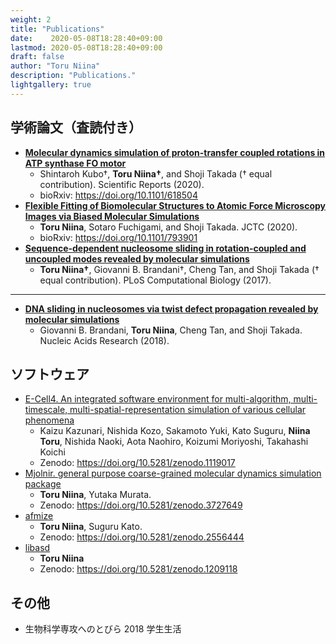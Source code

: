 ```yaml
---
weight: 2
title: "Publications"
date:    2020-05-08T18:28:40+09:00
lastmod: 2020-05-08T18:28:40+09:00
draft: false
author: "Toru Niina"
description: "Publications."
lightgallery: true
---
```


## 学術論文（査読付き）

- [**Molecular dynamics simulation of proton-transfer coupled rotations in ATP synthase FO motor**](https://doi.org/10.1038/s41598-020-65004-1)
  - Shintaroh Kubo†, **Toru Niina†**, and Shoji Takada († equal contribution). Scientific Reports (2020).
  - bioRxiv: https://doi.org/10.1101/618504
- [**Flexible Fitting of Biomolecular Structures to Atomic Force Microscopy Images via Biased Molecular Simulations**](https://doi.org/10.1021/acs.jctc.9b00991)
  - **Toru Niina**, Sotaro Fuchigami, and Shoji Takada. JCTC (2020).
  - bioRxiv: https://doi.org/10.1101/793901
- [**Sequence-dependent nucleosome sliding in rotation-coupled and uncoupled modes revealed by molecular simulations**](https://doi.org/10.1371/journal.pcbi.1005880)
  - **Toru Niina†**, Giovanni B. Brandani†, Cheng Tan, and Shoji Takada († equal contribution). PLoS Computational Biology (2017).

----

- [**DNA sliding in nucleosomes via twist defect propagation revealed by molecular simulations**](https://doi.org/10.1093/nar/gky158)
  - Giovanni B. Brandani, **Toru Niina**, Cheng Tan, and Shoji Takada. Nucleic Acids Research (2018).

## ソフトウェア

- [E-Cell4. An integrated software environment for multi-algorithm, multi-timescale, multi-spatial-representation simulation of various cellular phenomena](http://www.e-cell.org/ecell4/)
  - Kaizu Kazunari, Nishida Kozo, Sakamoto Yuki, Kato Suguru, **Niina Toru**, Nishida Naoki, Aota Naohiro, Koizumi Moriyoshi, Takahashi Koichi
  - Zenodo: https://doi.org/10.5281/zenodo.1119017
- [Mjolnir. general purpose coarse-grained molecular dynamics simulation package](https://github.com/Mjolnir-MD/Mjolnir)
  - **Toru Niina**, Yutaka Murata.
  - Zenodo: https://doi.org/10.5281/zenodo.3727649
- [afmize](https://github.com/ToruNiina/afmize)
  - **Toru Niina**, Suguru Kato.
  - Zenodo: https://doi.org/10.5281/zenodo.2556444
- [libasd](https://github.com/ToruNiina/libasd)
  - **Toru Niina**
  - Zenodo: https://doi.org/10.5281/zenodo.1209118

## その他

- 生物科学専攻へのとびら 2018 学生生活
